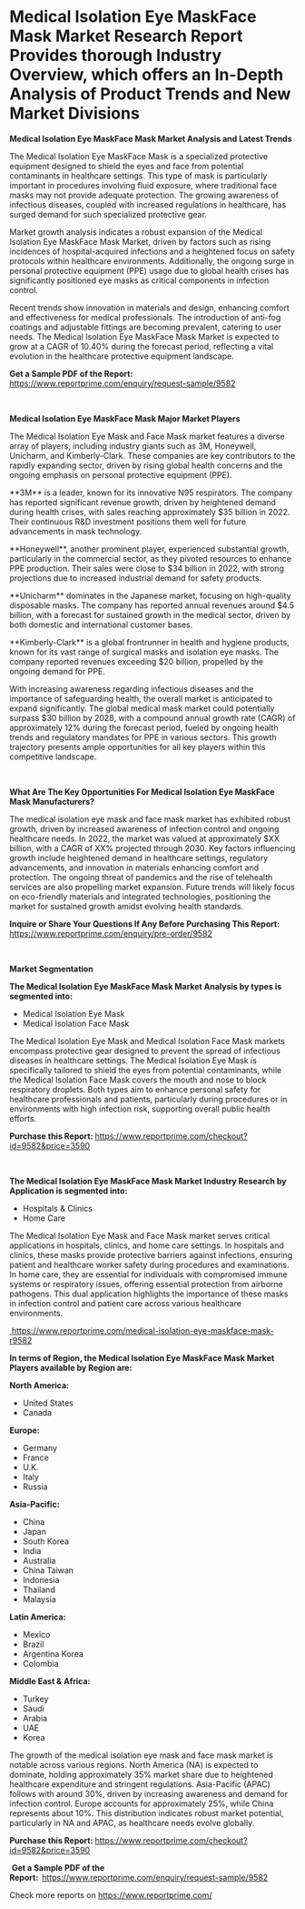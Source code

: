 <p><h1>Medical Isolation Eye MaskFace Mask Market Research Report Provides thorough Industry Overview, which offers an In-Depth Analysis of Product Trends and New Market Divisions</h1></p><p><strong>Medical Isolation Eye MaskFace Mask Market Analysis and Latest Trends</strong></p>
<p><p>The Medical Isolation Eye MaskFace Mask is a specialized protective equipment designed to shield the eyes and face from potential contaminants in healthcare settings. This type of mask is particularly important in procedures involving fluid exposure, where traditional face masks may not provide adequate protection. The growing awareness of infectious diseases, coupled with increased regulations in healthcare, has surged demand for such specialized protective gear.</p><p>Market growth analysis indicates a robust expansion of the Medical Isolation Eye MaskFace Mask Market, driven by factors such as rising incidences of hospital-acquired infections and a heightened focus on safety protocols within healthcare environments. Additionally, the ongoing surge in personal protective equipment (PPE) usage due to global health crises has significantly positioned eye masks as critical components in infection control.</p><p>Recent trends show innovation in materials and design, enhancing comfort and effectiveness for medical professionals. The introduction of anti-fog coatings and adjustable fittings are becoming prevalent, catering to user needs. The Medical Isolation Eye MaskFace Mask Market is expected to grow at a CAGR of 10.40% during the forecast period, reflecting a vital evolution in the healthcare protective equipment landscape.</p></p>
<p><strong>Get a Sample PDF of the Report:&nbsp;</strong> <a href="https://www.reportprime.com/enquiry/request-sample/9582?utm_campaign=2325&utm_medium=2&utm_source=Github&utm_content=ia&utm_term=20032025&utm_id=medical-isolation-eye-maskface-mask">https://www.reportprime.com/enquiry/request-sample/9582</a></p>
<p>&nbsp;</p>
<p><strong>Medical Isolation Eye MaskFace Mask Major Market Players</strong></p>
<p><p>The Medical Isolation Eye Mask and Face Mask market features a diverse array of players, including industry giants such as 3M, Honeywell, Unicharm, and Kimberly-Clark. These companies are key contributors to the rapidly expanding sector, driven by rising global health concerns and the ongoing emphasis on personal protective equipment (PPE).</p><p>**3M** is a leader, known for its innovative N95 respirators. The company has reported significant revenue growth, driven by heightened demand during health crises, with sales reaching approximately $35 billion in 2022. Their continuous R&D investment positions them well for future advancements in mask technology.</p><p>**Honeywell**, another prominent player, experienced substantial growth, particularly in the commercial sector, as they pivoted resources to enhance PPE production. Their sales were close to $34 billion in 2022, with strong projections due to increased industrial demand for safety products.</p><p>**Unicharm** dominates in the Japanese market, focusing on high-quality disposable masks. The company has reported annual revenues around $4.5 billion, with a forecast for sustained growth in the medical sector, driven by both domestic and international customer bases.</p><p>**Kimberly-Clark** is a global frontrunner in health and hygiene products, known for its vast range of surgical masks and isolation eye masks. The company reported revenues exceeding $20 billion, propelled by the ongoing demand for PPE.</p><p>With increasing awareness regarding infectious diseases and the importance of safeguarding health, the overall market is anticipated to expand significantly. The global medical mask market could potentially surpass $30 billion by 2028, with a compound annual growth rate (CAGR) of approximately 12% during the forecast period, fueled by ongoing health trends and regulatory mandates for PPE in various sectors. This growth trajectory presents ample opportunities for all key players within this competitive landscape.</p></p>
<p>&nbsp;</p>
<p><strong>What Are The Key Opportunities For Medical Isolation Eye MaskFace Mask Manufacturers?</strong></p>
<p><p>The medical isolation eye mask and face mask market has exhibited robust growth, driven by increased awareness of infection control and ongoing healthcare needs. In 2022, the market was valued at approximately $XX billion, with a CAGR of XX% projected through 2030. Key factors influencing growth include heightened demand in healthcare settings, regulatory advancements, and innovation in materials enhancing comfort and protection. The ongoing threat of pandemics and the rise of telehealth services are also propelling market expansion. Future trends will likely focus on eco-friendly materials and integrated technologies, positioning the market for sustained growth amidst evolving health standards.</p></p>
<p><strong>Inquire or Share Your Questions If Any Before Purchasing This Report:</strong> <a href="https://www.reportprime.com/enquiry/pre-order/9582?utm_campaign=2325&utm_medium=2&utm_source=Github&utm_content=ia&utm_term=20032025&utm_id=medical-isolation-eye-maskface-mask">https://www.reportprime.com/enquiry/pre-order/9582</a></p>
<p>&nbsp;</p>
<p><strong>Market Segmentation</strong></p>
<p><strong>The Medical Isolation Eye MaskFace Mask Market Analysis by types is segmented into:</strong></p>
<p><ul><li>Medical Isolation Eye Mask</li><li>Medical Isolation Face Mask</li></ul></p>
<p><p>The Medical Isolation Eye Mask and Medical Isolation Face Mask markets encompass protective gear designed to prevent the spread of infectious diseases in healthcare settings. The Medical Isolation Eye Mask is specifically tailored to shield the eyes from potential contaminants, while the Medical Isolation Face Mask covers the mouth and nose to block respiratory droplets. Both types aim to enhance personal safety for healthcare professionals and patients, particularly during procedures or in environments with high infection risk, supporting overall public health efforts.</p></p>
<p><strong>Purchase this Report:&nbsp;</strong><a href="https://www.reportprime.com/checkout?id=9582&price=3590&utm_campaign=2325&utm_medium=2&utm_source=Github&utm_content=ia&utm_term=20032025&utm_id=medical-isolation-eye-maskface-mask">https://www.reportprime.com/checkout?id=9582&price=3590</a></p>
<p>&nbsp;</p>
<p><strong>The Medical Isolation Eye MaskFace Mask Market Industry Research by Application is segmented into:</strong></p>
<p><ul><li>Hospitals & Clinics</li><li>Home Care</li></ul></p>
<p><p>The Medical Isolation Eye Mask and Face Mask market serves critical applications in hospitals, clinics, and home care settings. In hospitals and clinics, these masks provide protective barriers against infections, ensuring patient and healthcare worker safety during procedures and examinations. In home care, they are essential for individuals with compromised immune systems or respiratory issues, offering essential protection from airborne pathogens. This dual application highlights the importance of these masks in infection control and patient care across various healthcare environments.</p></p>
<p><a href="https://www.reportprime.com/medical-isolation-eye-maskface-mask-r9582?utm_campaign=2325&utm_medium=2&utm_source=Github&utm_content=ia&utm_term=20032025&utm_id=medical-isolation-eye-maskface-mask">&nbsp;https://www.reportprime.com/medical-isolation-eye-maskface-mask-r9582</a></p>
<p><strong>In terms of Region, the Medical Isolation Eye MaskFace Mask Market Players available by Region are:</strong></p>
<p>
    <p> <strong> North America: </strong>
        <ul>
            <li>United States</li>
            <li>Canada</li>
        </ul>
        </p> 
    <p> <strong> Europe: </strong>
        <ul>
            <li>Germany</li>
            <li>France</li>
            <li>U.K.</li>
            <li>Italy</li>
            <li>Russia</li>
        </ul>
        </p> 
    <p> <strong> Asia-Pacific: </strong>
        <ul>
            <li>China</li>
            <li>Japan</li>
            <li>South Korea</li>
            <li>India</li>
            <li>Australia</li>
            <li>China Taiwan</li>
            <li>Indonesia</li>
            <li>Thailand</li>
            <li>Malaysia</li>
        </ul>
        </p> 
    <p> <strong> Latin America: </strong>
        <ul>
            <li>Mexico</li>
            <li>Brazil</li>
            <li>Argentina Korea</li>
            <li>Colombia</li>
        </ul>
        </p> 
    <p> <strong> Middle East & Africa: </strong>
        <ul>
            <li>Turkey</li>
            <li>Saudi</li>
            <li>Arabia</li>
            <li>UAE</li>
            <li>Korea</li>
        </ul>
    </p>
    </p>
<p><p>The growth of the medical isolation eye mask and face mask market is notable across various regions. North America (NA) is expected to dominate, holding approximately 35% market share due to heightened healthcare expenditure and stringent regulations. Asia-Pacific (APAC) follows with around 30%, driven by increasing awareness and demand for infection control. Europe accounts for approximately 25%, while China represents about 10%. This distribution indicates robust market potential, particularly in NA and APAC, as healthcare needs evolve globally.</p></p>
<p><strong>Purchase this Report: </strong><a href="https://www.reportprime.com/checkout?id=9582&price=3590&utm_campaign=2325&utm_medium=2&utm_source=Github&utm_content=ia&utm_term=20032025&utm_id=medical-isolation-eye-maskface-mask">https://www.reportprime.com/checkout?id=9582&price=3590</a></p>
<p>&nbsp;<strong>Get a Sample PDF of the Report:&nbsp;&nbsp;</strong><a href="https://www.reportprime.com/enquiry/request-sample/9582?utm_campaign=2325&utm_medium=2&utm_source=Github&utm_content=ia&utm_term=20032025&utm_id=medical-isolation-eye-maskface-mask">https://www.reportprime.com/enquiry/request-sample/9582</a></p>
<p><strong></strong></p>
<p>Check more reports on <a href="https://www.reportprime.com/?utm_campaign=2325&utm_medium=2&utm_source=Github&utm_content=ia&utm_term=20032025&utm_id=medical-isolation-eye-maskface-mask">https://www.reportprime.com/</a></p>